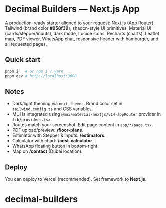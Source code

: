 # Decimal Builders — Next.js App

A production-ready starter aligned to your request: Next.js (App Router), Tailwind (brand color **#958f39**),
shadcn-style UI primitives, Material UI (cards/stepper/inputs), dark mode, Lucide icons, Recharts (charts),
Leaflet map, PDF viewer, WhatsApp chat, responsive header with hamburger, and all requested pages.

## Quick start
```bash
pnpm i   # or npm i / yarn
pnpm dev # http://localhost:3000
```

## Notes
- Dark/light theming via `next-themes`. Brand color set in `tailwind.config.ts` and CSS variables.
- MUI is integrated using `@mui/material-nextjs/v14-appRouter` provider in `lib/providers.tsx`.
- Routes match your screenshot. Edit page content in `app/*/page.tsx`.
- PDF upload/preview: **/floor-plans**.
- Estimator with Stepper & inputs: **/estimators**.
- Calculator with chart: **/cost-calculator**.
- WhatsApp floating button in bottom-right.
- Map on **/contact** (Dubai location).

## Deploy
You can deploy to Vercel (recommended). Set framework to **Next.js**.
# decimal-builders
